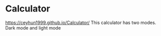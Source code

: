 # Calculator
 https://ceyhun1999.github.io/Calculator/
This calculator has two modes. Dark mode and light mode
